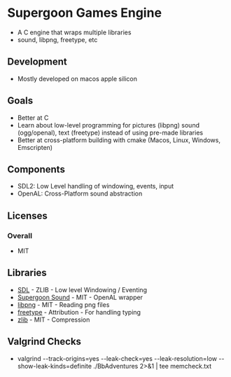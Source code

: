 # Supergoon Games Engine
- A C engine that wraps multiple libraries
- sound, libpng, freetype, etc

## Development
- Mostly developed on macos apple silicon

## Goals
- Better at C
- Learn about low-level programming for pictures (libpng) sound (ogg/openal), text (freetype) instead of using pre-made libraries
- Better at cross-platform building with cmake (Macos, Linux, Windows, Emscripten)

## Components
- SDL2: Low Level handling of windowing, events, input
- OpenAL: Cross-Platform sound abstraction

## Licenses
### Overall
- MIT

## Libraries
- [SDL](https://www.libsdl.org/license.php) - ZLIB - Low level Windowing / Eventing
- [Supergoon Sound](https://github.com/supergoongaming/sg_sound) - MIT - OpenAL wrapper
- [libpng](https://github.com/pnggroup/libpng) - MIT - Reading png files
- [freetype](https://github.com/freetype/freetype?tab=License-1-ov-file#readme) - Attribution - For handling typing
- [zlib](https://github.com/madler/zlib?tab=License-1-ov-file#readme) - MIT - Compression

## Valgrind Checks
- valgrind --track-origins=yes --leak-check=yes --leak-resolution=low --show-leak-kinds=definite ./BbAdventures 2>&1 | tee memcheck.txt